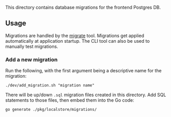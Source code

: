 This directory contains database migrations for the frontend Postgres DB.

## Usage 

Migrations are handled by the [migrate](https://github.com/mattes/migrate/tree/master/cli#installation) tool. Migrations get applied automatically at application startup. The CLI tool can also be used to manually test migrations.

### Add a new migration

Run the following, with the first argument being a descriptive name for the migration:

```
./dev/add_migration.sh "migration name"
```

There will be up/down `.sql` migration files created in this directory. Add SQL statements to those files, then embed them into the Go code:

```
go generate ./pkg/localstore/migrations/
```

